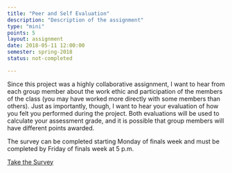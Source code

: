 ```yaml
---
title: "Peer and Self Evaluation"
description: "Description of the assignment"
type: "mini"
points: 5
layout: assignment
date: 2018-05-11 12:00:00
semester: spring-2018
status: not-completed

---
```


Since this project was a highly collaborative assignment, I want to hear from each group member about the work ethic and participation of the members of the class (you may have worked more directly with some members than others).  Just as importantly, though, I want to hear your evaluation of how you felt you performed during the project.  Both evaluations will be used to calculate your assessment grade, and it is possible that group members will have different points awarded.

The survey can be completed starting Monday of finals week and must be completed by Friday of finals week at 5 p.m.

<a class="button button-small" href="https://kent.qualtrics.com/jfe/form/SV_06Sbd8OuFvnWfyt">Take the Survey</a>
